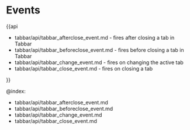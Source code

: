 Events
=========

{{api

- tabbar/api/tabbar_afterclose_event.md - fires after closing a tab in Tabbar
- tabbar/api/tabbar_beforeclose_event.md - fires before closing a tab in Tabbar
- tabbar/api/tabbar_change_event.md - fires on changing the active tab
- tabbar/api/tabbar_close_event.md - fires on closing a tab

}}

@index:
- tabbar/api/tabbar_afterclose_event.md
- tabbar/api/tabbar_beforeclose_event.md
- tabbar/api/tabbar_change_event.md
- tabbar/api/tabbar_close_event.md
